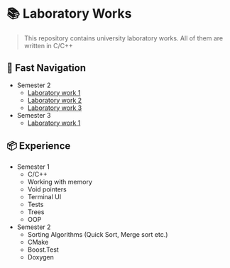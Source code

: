 # 📚 Laboratory Works

> This repository contains university laboratory works. All of them are written in C/C++

## 🚀 Fast Navigation
- Semester 2
    - [Laboratory work 1](https://github.com/OwlCodR/labs/tree/main/semester-2/lab-1)
    - [Laboratory work 2](https://github.com/OwlCodR/labs/tree/main/semester-2/lab-2)
    - [Laboratory work 3](https://github.com/OwlCodR/labs/tree/main/semester-2/lab-3)
- Semester 3
    - [Laboratory work 1](https://github.com/OwlCodR/labs/tree/main/semester-3/lab-1)

## 📦 Experience
- Semester 1
    - C/С++
    - Working with memory
    - Void pointers
    - Terminal UI
    - Tests
    - Trees
    - OOP
- Semester 2
    - Sorting Algorithms (Quick Sort, Merge sort etc.)
    - CMake
    - Boost.Test
    - Doxygen
